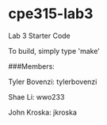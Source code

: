 # cpe315-lab3
Lab 3 Starter Code

To build, simply type 'make'

###Members:

Tyler Bovenzi: tylerbovenzi

Shae Li: wwo233

John Kroska: jkroska
